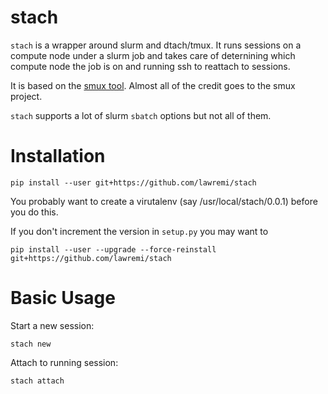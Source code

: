 stach
====

`stach` is a wrapper around slurm and dtach/tmux. It runs sessions on a compute node under a slurm job and takes care of deternining which compute node the job is on and running ssh to reattach to sessions.

It is based on the
[smux tool](https://gitlab.erc.monash.edu.au/hpc-team/smux). Almost
all of the credit goes to the smux project.

`stach` supports a lot of slurm `sbatch` options but not all of them.

Installation
============

`pip install --user git+https://github.com/lawremi/stach`

You probably want to create a virutalenv (say /usr/local/stach/0.0.1)
before you do this.

If you don't increment the version in `setup.py` you may want to

`pip install --user --upgrade --force-reinstall git+https://github.com/lawremi/stach`

Basic Usage
============

Start a new session:
```
stach new
```

Attach to running session:
```
stach attach
```


